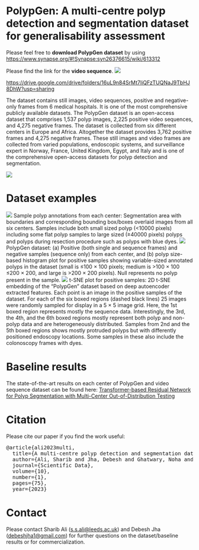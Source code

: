 # PolypGen: A multi-centre polyp detection and segmentation dataset for generalisability assessment

Please feel free to **download PolypGen dataset** by using https://www.synapse.org/#!Synapse:syn26376615/wiki/613312

Please find the link for the **video sequence**. 
<img src="collage_polypgen.png">

https://drive.google.com/drive/folders/16uL9n84SrMt7IiQFzTUQNaJ9TbHJ8DhW?usp=sharing

The dataset contains still images, video sequences, positive and negative-only frames from 6 medical hospitals. It is one of the most comprehensive publicly available datasets. The PolypGen dataset is an open-access dataset that comprises 1,537 polyp images, 2,225 positive video sequences, and 4,275 negative frames. The dataset is collected from six different centers in Europe and Africa. Altogether the dataset provides 3,762 positive frames and 4,275 negative frames. These still images and video frames are collected from varied populations, endoscopic systems, and surveillance expert in  Norway, France, United Kingdom, Egypt, and Italy and is one of the comprehensive open-access datasets for polyp detection and segmentation. 


<img src="collage_polypgen (1).png">


# Dataset examples
<img src="polyp_data_samples.png">
Sample polyp annotations from each center: Segmentation area with boundaries and corresponding bounding box/boxes overlaid images from all six centers. Samples include both small sized polyp (<10000 pixels) including some flat polyp samples to large sized (≥40000 pixels) polyps and polyps during resection procedure such as polyps with blue dyes.

  <img src="polyp_data_samples.png">
  PolypGen dataset: (a) Positive (both single and sequence frames) and negative samples (sequence only) from each center, and (b) polyp size-based histogram plot for positive samples showing variable-sized annotated polyps in the dataset (small is ≤100 × 100 pixels; medium is >100 × 100 ≤200 × 200, and large is >200 × 200 pixels). Null represents no polyp present in the sample.
  
  <img src="t-SNE plot.png">
t-SNE plot for positive samples: 2D t-SNE embedding of the “PolypGen” dataset based on deep autoencoder extracted features. Each point is an image in the positive samples of the dataset. For each of the six boxed regions (dashed black lines) 25 images were randomly sampled for display in a 5 × 5 image grid. Here, the 1st boxed region represents mostly the sequence data. Interestingly, the 3rd, the 4th, and the 6th boxed regions mostly represent both polyp and non-polyp data and are heterogeneously distributed. Samples from 2nd and the 5th boxed regions shows mostly protruded polyps but with differently positioned endoscopy locations. Some samples in these also include the colonoscopy frames with dyes.

# Baseline results

The state-of-the-art results on each center of PolypGen and video sequence dataset can be found here:
[Transformer-based Residual Network for Polyp Segmentation with Multi-Center Out-of-Distribution Testing](https://arxiv.org/abs/2303.07428)


# Citation
Please cite our paper if you find the work useful: 
<pre>
@article{ali2023multi,
  title={A multi-centre polyp detection and segmentation dataset for generalisability assessment},
  author={Ali, Sharib and Jha, Debesh and Ghatwary, Noha and Realdon, Stefano and Cannizzaro, Renato and Salem, Osama E and Lamarque, Dominique and Daul, Christian and Riegler, Michael A and Anonsen, Kim V and others},
  journal={Scientific Data},
  volume={10},
  number={1},
  pages={75},
  year={2023}
</pre>

# Contact
Please contact Sharib Ali (s.s.ali@leeds.ac.uk) and Debesh Jha (debeshjha1@gmail.com) for further questions on the dataset/baseline results or for commercialization.

